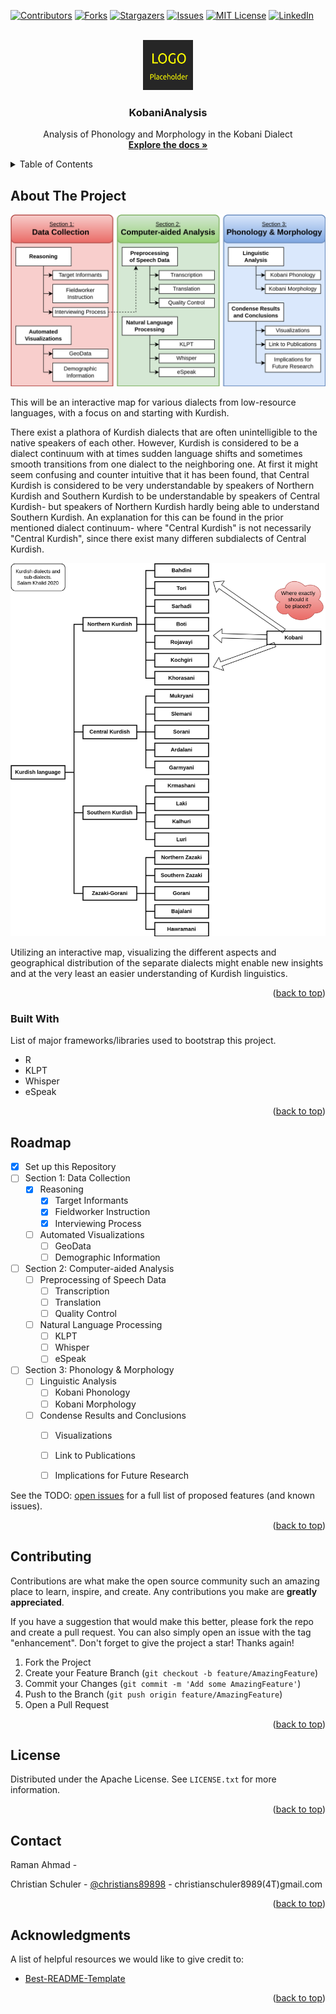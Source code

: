 <a name="readme-top"></a>

<!-- PROJECT SHIELDS -->
<!--
*** We are using markdown "reference style" links for readability.
*** Reference links are enclosed in brackets [ ] instead of parentheses ( ).
*** See the bottom of this document for the declaration of the reference variables
*** for contributors-url, forks-url, etc. This is an optional, concise syntax you may use.
*** https://www.markdownguide.org/basic-syntax/#reference-style-links
-->
[![Contributors][contributors-shield]][contributors-url]
[![Forks][forks-shield]][forks-url]
[![Stargazers][stars-shield]][stars-url]
[![Issues][issues-shield]][issues-url]
[![MIT License][license-shield]][license-url]
[![LinkedIn][linkedin-shield]][linkedin-url]



<!-- PROJECT LOGO -->
<br />
<div align="center">
  <a href="https://github.com/christianschuler8989/KobaniAnalysis">
    <img src="images/logo.png" alt="Logo" width="80" height="80">
  </a>

  <h3 align="center">KobaniAnalysis</h3>

  <p align="center">
    Analysis of Phonology and Morphology in the Kobani Dialect
    <br />
    <a href="https://github.com/christianschuler8989/KobaniAnalysis/tree/main/docs"><strong>Explore the docs »</strong></a>
    <br />
  </p>
</div>



<!-- TABLE OF CONTENTS -->
<details>
  <summary>Table of Contents</summary>
  <ol>
    <li>
      <a href="#about-the-project">About The Project</a>
      <ul>
        <li><a href="#built-with">Built With</a></li>
      </ul>
    </li>
    <li><a href="#roadmap">Roadmap</a></li>
    <li><a href="#contributing">Contributing</a></li>
    <li><a href="#license">License</a></li>
    <li><a href="#contact">Contact</a></li>
    <li><a href="#acknowledgments">Acknowledgments</a></li>
  </ol>
</details>



<!-- ABOUT THE PROJECT -->
## About The Project

[![Project Name Screen Shot][project-screenshot]](https://example.com)

This will be an interactive map for various dialects from low-resource languages, with a focus on and starting with Kurdish.

There exist a plathora of Kurdish dialects that are often unintelligible to the native speakers of each other. However, Kurdish is considered to be a dialect continuum with at times sudden language shifts and sometimes smooth transitions from one dialect to the neighboring one.
At first it might seem confusing and counter intuitive that it has been found, that Central Kurdish is considered to be very understandable by speakers of Northern Kurdish and Southern Kurdish to be understandable by speakers of Central Kurdish- but speakers of Northern Kurdish hardly being able to understand Southern Kurdish. An explanation for this can be found in the prior mentioned dialect continuum- where "Central Kurdish" is not necessarily "Central Kurdish", since there exist many differen subdialects of Central Kurdish.

[![Project Motivation Screen Shot][project-idea]](https://example.com)

Utilizing an interactive map, visualizing the different aspects and geographical distribution of the separate dialects might enable new insights and at the very least an easier understanding of Kurdish linguistics.


<p align="right">(<a href="#readme-top">back to top</a>)</p>



### Built With

List of major frameworks/libraries used to bootstrap this project.

* R
* KLPT
* Whisper
* eSpeak


<p align="right">(<a href="#readme-top">back to top</a>)</p>





<!-- ROADMAP -->
## Roadmap

- [x] Set up this Repository
- [ ] Section 1: Data Collection
    - [x] Reasoning
        - [x] Target Informants
        - [x] Fieldworker Instruction
        - [x] Interviewing Process
    - [ ] Automated Visualizations
        - [ ] GeoData
        - [ ] Demographic Information
- [ ] Section 2: Computer-aided Analysis
    - [ ] Preprocessing of Speech Data
        - [ ] Transcription
        - [ ] Translation
        - [ ] Quality Control
    - [ ] Natural Language Processing
        - [ ] KLPT
        - [ ] Whisper
        - [ ] eSpeak
- [ ] Section 3: Phonology & Morphology
    - [ ] Linguistic Analysis
        - [ ] Kobani Phonology
        - [ ] Kobani Morphology
    - [ ] Condense Results and Conclusions
        - [ ] Visualizations
        - [ ] Link to Publications
        - [ ] Implications for Future Research


See the TODO: [open issues](https://github.com/christianschuler8989/KobaniAnalysis/issues) for a full list of proposed features (and known issues).

<p align="right">(<a href="#readme-top">back to top</a>)</p>



<!-- CONTRIBUTING -->
## Contributing

Contributions are what make the open source community such an amazing place to learn, inspire, and create. Any contributions you make are **greatly appreciated**.

If you have a suggestion that would make this better, please fork the repo and create a pull request. You can also simply open an issue with the tag "enhancement".
Don't forget to give the project a star! Thanks again!

1. Fork the Project
2. Create your Feature Branch (`git checkout -b feature/AmazingFeature`)
3. Commit your Changes (`git commit -m 'Add some AmazingFeature'`)
4. Push to the Branch (`git push origin feature/AmazingFeature`)
5. Open a Pull Request

<p align="right">(<a href="#readme-top">back to top</a>)</p>



<!-- LICENSE -->
## License

Distributed under the Apache License. See `LICENSE.txt` for more information.

<p align="right">(<a href="#readme-top">back to top</a>)</p>



<!-- CONTACT -->
## Contact

Raman Ahmad - 

Christian Schuler - [@christians89898](https://twitter.com/christians89898) - christianschuler8989(4T)gmail.com



<p align="right">(<a href="#readme-top">back to top</a>)</p>



<!-- ACKNOWLEDGMENTS -->
## Acknowledgments

A list of helpful resources we would like to give credit to:

* [Best-README-Template](https://github.com/othneildrew/Best-README-Template) 

<p align="right">(<a href="#readme-top">back to top</a>)</p>



<!-- MARKDOWN LINKS & IMAGES -->
<!-- https://www.markdownguide.org/basic-syntax/#reference-style-links -->
[contributors-shield]: https://img.shields.io/github/contributors/christianschuler8989/KobaniAnalysis.svg?style=for-the-badge
[contributors-url]: https://github.com/christianschuler8989/KobaniAnalysis/graphs/contributors
[forks-shield]: https://img.shields.io/github/forks/christianschuler8989/KobaniAnalysis.svg?style=for-the-badge
[forks-url]: https://github.com/christianschuler8989/KobaniAnalysis/network/members
[stars-shield]: https://img.shields.io/github/stars/christianschuler8989/KobaniAnalysis.svg?style=for-the-badge
[stars-url]: https://github.com/christianschuler8989/KobaniAnalysis/stargazers
[issues-shield]: https://img.shields.io/github/issues/christianschuler8989/KobaniAnalysis.svg?style=for-the-badge
[issues-url]: https://github.com/christianschuler8989/KobaniAnalysis/issues
[license-shield]: https://img.shields.io/github/license/christianschuler8989/KobaniAnalysis.svg?style=for-the-badge
[license-url]: https://github.com/christianschuler8989/KobaniAnalysis/blob/main/LICENSE
[linkedin-shield]: https://img.shields.io/badge/-LinkedIn-black.svg?style=for-the-badge&logo=linkedin&colorB=555
[linkedin-url]: https://www.linkedin.com/in/christian-schuler-59090a177/
[project-screenshot]: images/KobaniAnalysis-Concept.png
[project-idea]: images/KobaniAnalysis-LangKobani.png


